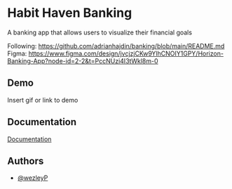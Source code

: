 

# Habit Haven Banking

A banking app that allows users to visualize their financial goals

Following: https://github.com/adrianhajdin/banking/blob/main/README.md
<br />
Figma: https://www.figma.com/design/jvcjzjCKw9YlhCNOIY1GPY/Horizon-Banking-App?node-id=2-2&t=PccNUzi4I3tWkl8m-0


## Demo

Insert gif or link to demo


## Documentation

[Documentation](https://linktodocumentation)


## Authors

- [@wezleyP](https://www.github.com/octokatherine)

